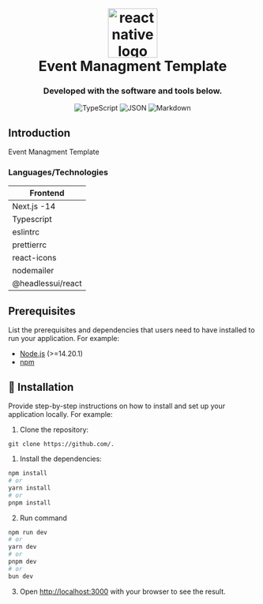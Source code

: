 <div align="center">

<h1 align="center">

<img src="https://www.google.com/url?sa=i&url=https%3A%2F%2Fwww.linkedin.com%2Fpulse%2Freact-secret-weapon-nextjs-13-beginners-simple-noel-chiwamba&psig=AOvVaw3jL0sCET63owSSvuttLvA-&ust=1718196750859000&source=images&cd=vfe&opi=89978449&ved=0CBIQjRxqFwoTCODIt-vL04YDFQAAAAAdAAAAABAE" height="100" width="100" alt="reactnative logo" title="React Native" />

<br>
Event Managment Template

</h1>

<h3> Developed with the software and tools below.</h3>


<p align="center">

<img src="https://img.shields.io/badge/TypeScript-3178C6.svg?style&logo=TypeScript&logoColor=white" alt="TypeScript" />

<img src="https://img.shields.io/badge/JSON-000000.svg?style&logo=JSON&logoColor=white" alt="JSON" />

<img src="https://img.shields.io/badge/Markdown-000000.svg?style&logo=Markdown&logoColor=white" alt="Markdown" />

</p>

</div>


## Introduction

Event Managment Template


### Languages/Technologies

| Frontend                     |
| ---------------------------- |
| Next.js -14                  |
| Typescript                   |
| eslintrc                     |
| prettierrc                   |
| react-icons                  |
| nodemailer                   |
| @headlessui/react            |

## Prerequisites

List the prerequisites and dependencies that users need to have installed to run your application. For example:

- [Node.js](https://nodejs.org/) (>=14.20.1)
- [npm](https://www.npmjs.com/)

## 🔧 Installation

Provide step-by-step instructions on how to install and set up your application locally. For example:

1. Clone the repository:

```git clone https://github.com/.```

1. Install the dependencies:

```bash
npm install
# or
yarn install
# or
pnpm install
```

2. Run command

```bash
npm run dev
# or
yarn dev
# or
pnpm dev
# or
bun dev
```

3. Open [http://localhost:3000](http://localhost:3000) with your browser to see the result.
